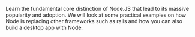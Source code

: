 Learn the fundamental core distinction of Node.JS that lead to its massive popularity and adoption. We will look at some practical examples on how Node is replacing other frameworks such as rails and how you can also build a desktop app with Node.
